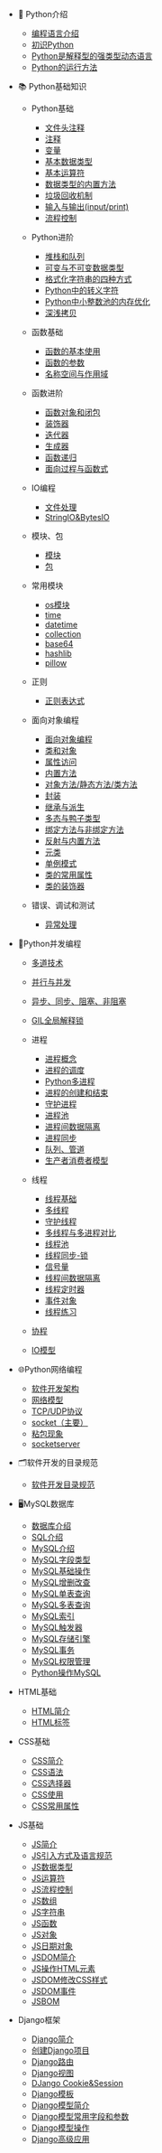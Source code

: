 - 🥇 Python介绍

  - [编程语言介绍](/Python基础知识/Python介绍/1.编程语言介绍.md)
  - [初识Python](/Python基础知识/Python介绍/2.初识Python.md)
  - [Python是解释型的强类型动态语言](/Python基础知识/Python介绍/3.Python是解释型的强类型动态语言.md)
  - [Python的运行方法](/Python基础知识/Python介绍/4.Python的运行方法.md)

- 📚 Python基础知识

  - Python基础

    - [文件头注释](/Python基础知识/Python基础/01.python文件头部.md)
    - [注释](/Python基础知识/Python基础/02.注释.md)
    - [变量](/Python基础知识/Python基础/03.变量.md)
    - [基本数据类型](/Python基础知识/Python基础/04.基本数据类型.md)
    - [基本运算符](/Python基础知识/Python基础/05.基本运算符.md)
    - [数据类型的内置方法](/Python基础知识/Python基础/06.基本数据类型的内置方法.md)
    - [垃圾回收机制](/Python基础知识/Python基础/07.垃圾回收机制.md)
    - [输入与输出(input/print)](/Python基础知识/Python基础/08.输入与输出.md)
    - [流程控制](/Python基础知识/Python基础/09.流程控制.md)

  - Python进阶

    - [堆栈和队列](/Python基础知识/Python进阶/堆栈和队列.md)
    - [可变与不可变数据类型](/Python基础知识/Python进阶/可变与不可变数据类型.md)
    - [格式化字符串的四种方式](/Python基础知识/Python进阶/格式化字符串的四种方式.md)
    - [Python中的转义字符](/Python基础知识/Python进阶/Python中的转义字符.md)
    - [Python中小整数池的内存优化](/Python基础知识/Python进阶/Python中小整数池的内存优化.md)
    - [深浅拷贝](/Python基础知识/Python进阶/深浅拷贝.md)

  - 函数基础

    - [函数的基本使用](/Python基础知识/函数基础/11.函数的基本使用.md)
    - [函数的参数](/Python基础知识/函数基础/12.函数的参数.md)
    - [名称空间与作用域](/Python基础知识/函数基础/13.名称空间与作用域.md)

  - 函数进阶

    - [函数对象和闭包](/Python基础知识/函数进阶/14.函数对象和闭包.md)
    - [装饰器](/Python基础知识/函数进阶/15.装饰器.md)
    - [迭代器](/Python基础知识/函数进阶/16.迭代器.md)
    - [生成器](/Python基础知识/函数进阶/17.生成器.md)
    - [函数递归](/Python基础知识/函数进阶/18.函数递归.md)
    - [面向过程与函数式](/Python基础知识/函数进阶/19.面向过程与函数式.md)

  - IO编程

    - [文件处理](/Python基础知识/文件处理/10.文件处理.md)
    - [StringIO&BytesIO](/Python基础知识/文件处理/StringIO_and_BytesIO.md)

  - 模块、包

    - [模块](/Python基础知识/模块-包/20.模块.md)
    - [包](/Python基础知识/模块-包/21.包.md)

  - 常用模块

    - [os模块](/Python基础知识/Python常用模块/OS模块.md)
    - [time](/Python基础知识/Python常用模块/time模块.md)
    - [datetime](/Python基础知识/Python常用模块/datetime模块.md)
    - [collection](/Python基础知识/Python常用模块/collection模块.md)
    - [base64](/Python基础知识/Python常用模块/base64模块.md)
    - [hashlib](/Python基础知识/Python常用模块/hashlib模块.md)
    - [pillow](/Python基础知识/Python常用模块/pillow模块.md)

  - 正则

    - [正则表达式](/Python基础知识/正则/正则表达式.md)

  - 面向对象编程

    - [面向对象编程](/Python基础知识/面向对象/面向对象编程.md)
    - [类和对象](/Python基础知识/面向对象/类和对象.md)
    - [属性访问](/Python基础知识/面向对象/属性访问.md)
    - [内置方法](/Python基础知识/面向对象/内置方法.md)
    - [对象方法/静态方法/类方法](/Python基础知识/面向对象/对象方法-静态方法-类方法.md)
    - [封装](/Python基础知识/面向对象/封装.md)
    - [继承与派生](/Python基础知识/面向对象/25.继承与派生.md)
    - [多态与鸭子类型](/Python基础知识/面向对象/26.多态与鸭子类型.md)
    - [绑定方法与非绑定方法](/Python基础知识/面向对象/27.绑定方法与非绑定方法.md)
    - [反射与内置方法](/Python基础知识/面向对象/28.反射与内置方法.md)
    - [元类](/Python基础知识/面向对象/29.元类.md)
    - [单例模式](/Python基础知识/面向对象/单例模式.md)
    - [类的常用属性](/Python基础知识/面向对象/类的常用属性.md)
    - [类的装饰器](/Python基础知识/面向对象/类的装饰器.md)

  - 错误、调试和测试

    - [异常处理](/Python基础知识/错误处理-调试-测试/30.异常处理.md)

- 🔮Python并发编程

  - [多道技术](/Python并发编程/0多道技术.md)
  - [并行与并发](/Python并发编程/1并行与并发.md)
  - [异步、同步、阻塞、非阻塞](/Python并发编程/2异步-同步-阻塞-非阻塞.md)
  - [GIL全局解释锁](/Python并发编程/3GIL全局解释锁.md)

  - 进程

    - [进程概念](/Python并发编程/进程/1进程概念.md)
    - [进程的调度](/Python并发编程/进程/2进程的调度.md)
    - [Python多进程](/Python并发编程/进程/4python多进程.md)
    - [进程的创建和结束](/Python并发编程/进程/5进程的创建和结束.md)
    - [守护进程](/Python并发编程/进程/6守护进程.md)
    - [进程池](/Python并发编程/进程/7进程池.md)
    - [进程间数据隔离](/Python并发编程/进程/8进程数据隔离.md)
    - [进程同步](/Python并发编程/进程/9进程同步-互斥锁.md)
    - [队列、管道](/Python并发编程/进程/10队列-管道.md)
    - [生产者消费者模型](/Python并发编程/进程/11生产者消费者模型.md)

  - 线程

    - [线程基础](/Python并发编程/线程/0线程基础.md)
    - [多线程](/Python并发编程/线程/1开启多线程.md)
    - [守护线程](/Python并发编程/线程/2守护线程.md)
    - [多线程与多进程对比](/Python并发编程/线程/3多线程与多进程对比.md)
    - [线程池](/Python并发编程/线程/4线程池.md)
    - [线程同步-锁](</Python并发编程/线程/5线程同步-锁.md>)
    - [信号量](/Python并发编程/线程/6信号量.md)
    - [线程间数据隔离](/Python并发编程/线程/7线程间数据隔离.md)
    - [线程定时器](/Python并发编程/线程/8线程定时器.md)
    - [事件对象](/Python并发编程/线程/9事件对象.md)
    - [线程练习](/Python并发编程/线程/线程练习.md)

  - [协程](/Python并发编程/4协程.md)

  - [IO模型](/Python并发编程/5IO模型.md)

- 🌐Python网络编程

  - [软件开发架构](/Python网络编程/1软件开发架构.md)
  - [网络模型](/Python网络编程/2网络模型.md)
  - [TCP/UDP协议](/Python网络编程/3TCP-UDP协议.md)
  - [socket（主要）](/Python网络编程/4socket.md)
  - [粘包现象](/Python网络编程/5粘包.md)
  - [socketserver](/Python网络编程/6socketserver.md)

- 🗂软件开发的目录规范

  - [软件开发目录规范](/软件开发的目录规范/软件开发的目录规范.md)

- 🖥MySQL数据库

  - [数据库介绍](/Mysql基础/0数据库介绍.md)
  - [SQL介绍](/Mysql基础/1sql介绍.md)
  - [MySQL介绍](/Mysql基础/2mysql介绍.md)
  - [MySQL字段类型](/Mysql基础/3mysql字段类型.md)
  - [MySQL基础操作](/Mysql基础/4mysql基础操作.md)
  - [MySQL增删改查](/Mysql基础/5mysql增删改查.md)
  - [MySQL单表查询](/Mysql基础/6mysql单表查询.md)
  - [MySQL多表查询](/Mysql基础/7mysql多表查询.md)
  - [MySQL索引](/Mysql基础/8mysql索引.md)
  - [MySQL触发器](/Mysql基础/9mysql触发器.md)
  - [MySQL存储引擎](/Mysql基础/10mysql存储引擎.md)
  - [MySQL事务](/Mysql基础/11mysql事务.md)
  - [MySQL权限管理](/Mysql基础/12mysql权限管理.md)
  - [Python操作MySQL](/Mysql基础/13python操作mysql.md)

- HTML基础

  - [HTML简介](/HTML基础/HTML简介.md)
  - [HTML标签](/HTML基础/HTML标签.md)

- CSS基础

  - [CSS简介](/CSS基础/0CSS简介.md)
  - [CSS语法](/CSS基础/1CSS语法.md)
  - [CSS选择器](/CSS基础/2CSS选择器.md)
  - [CSS使用](/CSS基础/3CSS使用.md)
  - [CSS常用属性](/CSS基础/4CSS常用属性.md)

- JS基础

  - [JS简介](/JS基础/0%20JS简介.md)
  - [JS引入方式及语言规范](/JS基础/1%20JS引入方式及语言规范.md)
  - [JS数据类型](/JS基础/2%20JS数据类型.md)
  - [JS运算符](/JS基础/3%20JS运算符.md)
  - [JS流程控制](/JS基础/4%20JS流程控制.md)
  - [JS数组](/JS基础/5%20JS数组.md)
  - [JS字符串](/JS基础/6%20JS字符串.md)
  - [JS函数](/JS基础/7%20JS函数.md)
  - [JS对象](/JS基础/8%20JS对象.md)
  - [JS日期对象](/JS基础/9%20JS日期对象.md)
  - [JSDOM简介](/JS基础/10%20JS%20DOM%20简介.md)
  - [JS操作HTML元素](/JS基础/11%20JS操作HTML元素.md)
  - [JSDOM修改CSS样式](/JS基础/12%20JS%20DOM%20修改CSS样式.md)
  - [JSDOM事件](/JS基础/13%20JS%20DOM%20事件.md)
  - [JSBOM](/JS基础/14%20JS%20BOM.md)

- Django框架

  - [Django简介](/Django/0Django简介.md)
  - [创建Django项目](/Django/1创建Django项目.md)
  - [Django路由](/Django/2url路由层.md)
  - [Django视图](/Django/3View视图层.md)
  - [DJango Cookie&Session](/Django/4cooke-session.md)
  - [Django模板](/Django/5django模板.md)
  - [Django模型简介](/Django/6django模型简介.md)
  - [Django模型常用字段和参数](/Django/7django模型-常用字段和参数.md)
  - [Django模型操作](/Django/8django模型操作.md)
  - [Django高级应用](/Django/9django高级应用.md)
